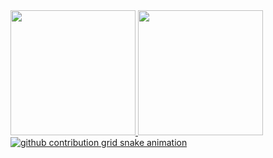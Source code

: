 

 <div>
  <a href="https://github.com/gusta7ms">
  <img height="200em" src="https://github-readme-stats.vercel.app/api?username=gusta7ms&show_icons=true&theme=omni&include_all_commits=true&count_private=true&number_format=long"/>
  <img height="200em" src="https://github-readme-stats.vercel.app/api/top-langs/?username=gusta7ms&layout=compact&langs_count=16&theme=omni"/>
</div>
  
<div>
  <picture>
    <source media="(prefers-color-scheme: dark)" srcset="https://raw.githubusercontent.com/gusta7ms/gusta7ms/output/github-contribution-grid-snake-dark.svg">
    <source media="(prefers-color-scheme: light)" srcset="https://raw.githubusercontent.com/gusta7ms/gusta7ms/output/github-contribution-grid-snake.svg">
    <img alt="github contribution grid snake animation" src="https://raw.githubusercontent.com/YourUser/YourUser/output/github-contribution-grid-snake.svg">
  </picture>
</div>
